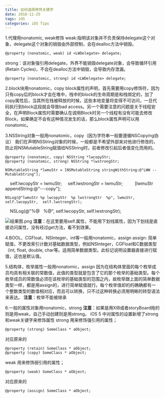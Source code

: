 ```yaml
---
title: 如何选择修饰关键字
date: 2016-11-25
tags: iOS
categories: iOS Tips
---
```



1.代理用nonatomic, weak修饰
weak:指明该对象并不负责保持delegate这个对象，delegate这个对象的销毁由外部控制，会在dealloc方法中销毁。

    @property (nonatomic, weak) id <LWDelegate> delegate;

strong：该对象强引用delegate，外界不能销毁delegate对象，会导致循环引用(Retain Cycles)，不会在dealloc方法中销毁，会导致内存泄漏。

    @property (nonatomic, strong) id <LWDelegate> delegate;

<!-- more -->
2.block块用nonatomic，copy
block属性的声明，首先需要用copy修饰符，因为只有copy后的block才会在堆中，栈中的block的生命周期是和栈绑定的，加了copy属性后，当其所在栈被释放的时候，这些本地变量将变得不可访问，一旦代码执行到block这段就会导致bad access。另一个需要注意的问题是关于线程安全，在声明Block属性时需要确认在调用Block时另一个线程有没有可能去修改Block，如果确定不会有这种情况发生的话，那么block属性声明可以用nonatomic。

3.NSString对象一般用nonatomic，copy（因为字符串一般要遵循NSCopying协议）
我们在声明NSString对象的时候，一般都是不希望外部来对他进行修改的，防止将NSMutableString赋值给NSString时，前者修改引起后者值变化而用的。

    @property (nonatomic, copy) NSString *lwcopyStr;
    @property (nonatomic, strong) NSString *lwstrongStr;
    
    NSMutableString *lwmuStr = [NSMutableString stringWithString:@"LWW -- MutableString"];

    self.lwcopyStr = lwmuStr;
    self.lwstrongStr = lwmuStr;
    
    [lwmuStr appendString:@"---copy"];

    NSLog(@"lwmuStr %p lwcopyStr  %p lwstrongStr  %p", lwmuStr, self.lwcopyStr,  self.lwstrongStr);
    NSLog(@"%@   %@", self.lwcopyStr, self.lwstrongStr);

![结果图.png](http://upload-images.jianshu.io/upload_images/293993-a907c5711c7921ba.png?imageMogr2/auto-orient/strip%7CimageView2/2/w/1240)
**注意**：在这里要用self.属性，不能用下划线属性，因为下划线是直接访问属性，没有经过get方法，看不到效果。

4.BOOL、CGFloat、NSInteger、int等一般用nonatomic，assign
assign: 简单赋值，不更改索引计数对基础数据类型，例如NSInteger，CGFloat和C数据类型（int, float, double, char等。适用简单数据类型。此标记说明设置器直接进行赋值，这也是默认值。

5.结构体，枚举属性一般用nonatomic，assign
因为在结构体里面的每个枚举成员均具有相关联的常数值，此值的类型就是包含了它的那个枚举的基础类型。每个枚举成员的常数值必须在该枚举的基础类型的范围之内，故枚举跟上面的简单数据类型一样，都是用assign的，进行简单赋值就行。每个枚举值却的的确确都有一个整数类型的数值相对应，而且可以转换，只不过这种转换必须用明晰的转型语法来表达。
**注意**：枚举不能被继承

6.一般的属性对象用nonatomic，strong
**注意**：如果是用XIB或者storyBoard拖的则是用weak，自己手动创建则是用strong。
iOS 5 中对属性的设置新增了strong 和weak关键字来修饰属性
strong 用来修饰强引用的属性；

    @property (strong) SomeClass * aObject;

对应原来的

    @property (retain) SomeClass * aObject; 
    @property (copy) SomeClass * aObject;

weak 用来修饰弱引用的属性；

    @property (weak) SomeClass * aObject;
对应原来的

    @property (assign) SomeClass * aObject;